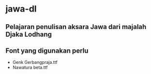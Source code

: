 # jawa-dl
## Pelajaran penulisan aksara Jawa dari majalah Djaka Lodhang

## Font yang digunakan perlu
* Genk Gerbangpraja.ttf
* Nawatura beta.ttf
